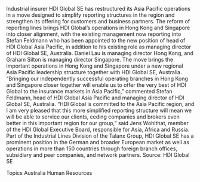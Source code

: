 Industrial insurer HDI Global SE has restructured its Asia Pacific operations in a move designed to simplify reporting structures in the region and strengthen its offering for customers and business partners.
The reform of reporting lines brings HDI Global’s operations in Hong Kong and Singapore into closer alignment, with the existing management now reporting into Stefan Feldmann who has been appointed to the new position of head of HDI Global Asia Pacific, in addition to his existing role as managing director of HDI Global SE, Australia.
Daniel Lau is managing director Hong Kong, and Graham Silton is managing director Singapore.
The move brings the important operations in Hong Kong and Singapore under a new regional Asia Pacific leadership structure together with HDI Global SE, Australia.
“Bringing our independently successful operating branches in Hong Kong and Singapore closer together will enable us to offer the very best of HDI Global to the insurance markets in Asia Pacific,” commented Stefan Feldmann, head of HDI Global Asia Pacific and managing director of HDI Global SE, Australia.
“HDI Global is committed to the Asia Pacific region, and I am very pleased that this more simplified reporting structure will mean we will be able to service our clients, ceding companies and brokers even better in this important region for our group,” said Jens Wohlthat, member of the HDI Global Executive Board, responsible for Asia, Africa and Russia.
Part of the Industrial Lines Division of the Talanx Group, HDI Global SE has a prominent position in the German and broader European market as well as operations in more than 150 countries through foreign branch offices, subsidiary and peer companies, and network partners.
Source: HDI Global SE

Topics
Australia
Human Resources
